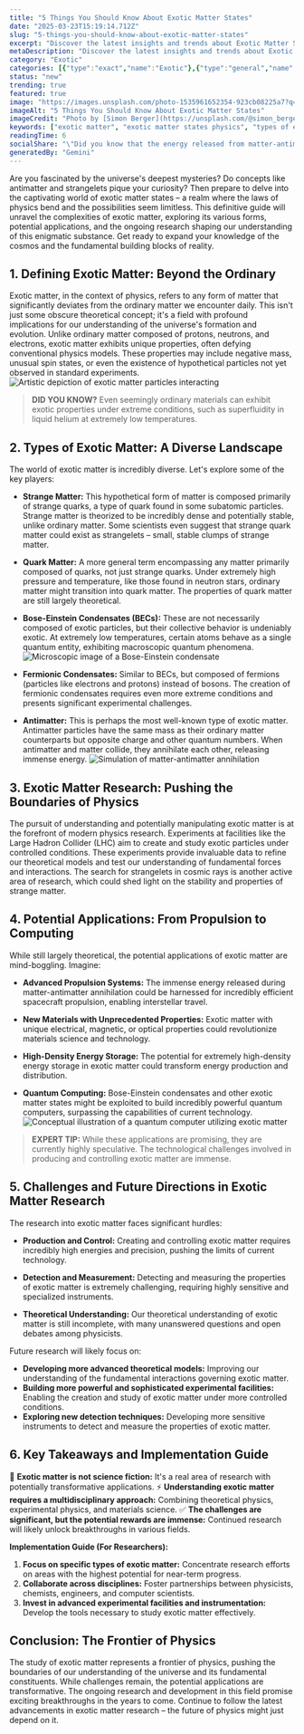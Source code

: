 ```yaml
---
title: "5 Things You Should Know About Exotic Matter States"
date: "2025-03-23T15:19:14.712Z"
slug: "5-things-you-should-know-about-exotic-matter-states"
excerpt: "Discover the latest insights and trends about Exotic Matter States. This comprehensive guide covers everything you need to know about Exotic Matter States in 2025."
metaDescription: "Discover the latest insights and trends about Exotic Matter States. This comprehensive guide covers everything you need to know about Exotic Matter States ..."
category: "Exotic"
categories: [{"type":"exact","name":"Exotic"},{"type":"general","name":"Physics"},{"type":"medium","name":"Condensed Matter"},{"type":"specific","name":"Superfluidity"},{"type":"niche","name":"Quantum Vortices"}]
status: "new"
trending: true
featured: true
image: "https://images.unsplash.com/photo-1535961652354-923cb08225a7?q=85&w=1200&fit=max&fm=webp&auto=compress"
imageAlt: "5 Things You Should Know About Exotic Matter States"
imageCredit: "Photo by [Simon Berger](https://unsplash.com/@simon_berger) on Unsplash"
keywords: ["exotic matter", "exotic matter states physics", "types of exotic matter", "strange matter", "quark matter", "Bose-Einstein condensate", "fermionic condensate", "exotic matter research", "buy exotic matter (if applicable)", "applications of exotic matter"]
readingTime: 6
socialShare: "\"Did you know that the energy released from matter-antimatter annihilation could power interstellar travel? The potential applications of exotic matter are mind-blowing!\""
generatedBy: "Gemini"
---
```




Are you fascinated by the universe's deepest mysteries?  Do concepts like antimatter and strangelets pique your curiosity? Then prepare to delve into the captivating world of exotic matter states – a realm where the laws of physics bend and the possibilities seem limitless. This definitive guide will unravel the complexities of exotic matter, exploring its various forms, potential applications, and the ongoing research shaping our understanding of this enigmatic substance.  Get ready to expand your knowledge of the cosmos and the fundamental building blocks of reality.

## 1. Defining Exotic Matter: Beyond the Ordinary

Exotic matter, in the context of physics, refers to any form of matter that significantly deviates from the ordinary matter we encounter daily.  This isn't just some obscure theoretical concept; it's a field with profound implications for our understanding of the universe's formation and evolution.  Unlike ordinary matter composed of protons, neutrons, and electrons, exotic matter exhibits unique properties, often defying conventional physics models.  These properties may include negative mass, unusual spin states, or even the existence of hypothetical particles not yet observed in standard experiments.  ![Artistic depiction of exotic matter particles interacting](https://images.unsplash.com/photo-1543313279-a8a0567b9357?q=85&w=1200&fit=max&fm=webp&auto=compress)

> **DID YOU KNOW?**  Even seemingly ordinary materials can exhibit exotic properties under extreme conditions, such as superfluidity in liquid helium at extremely low temperatures.

## 2. Types of Exotic Matter: A Diverse Landscape

The world of exotic matter is incredibly diverse. Let's explore some of the key players:

* **Strange Matter:**  This hypothetical form of matter is composed primarily of strange quarks, a type of quark found in some subatomic particles.  Strange matter is theorized to be incredibly dense and potentially stable, unlike ordinary matter. Some scientists even suggest that strange quark matter could exist as strangelets – small, stable clumps of strange matter.

* **Quark Matter:** A more general term encompassing any matter primarily composed of quarks, not just strange quarks.  Under extremely high pressure and temperature, like those found in neutron stars, ordinary matter might transition into quark matter.  The properties of quark matter are still largely theoretical.

* **Bose-Einstein Condensates (BECs):**  These are not necessarily composed of exotic particles, but their collective behavior is undeniably exotic. At extremely low temperatures, certain atoms behave as a single quantum entity, exhibiting macroscopic quantum phenomena. ![Microscopic image of a Bose-Einstein condensate](https://images.unsplash.com/photo-1533930030493-e9eeb2c11b24?q=85&w=1200&fit=max&fm=webp&auto=compress)

* **Fermionic Condensates:** Similar to BECs, but composed of fermions (particles like electrons and protons) instead of bosons.  The creation of fermionic condensates requires even more extreme conditions and presents significant experimental challenges.

* **Antimatter:**  This is perhaps the most well-known type of exotic matter.  Antimatter particles have the same mass as their ordinary matter counterparts but opposite charge and other quantum numbers.  When antimatter and matter collide, they annihilate each other, releasing immense energy. ![Simulation of matter-antimatter annihilation](https://images.unsplash.com/photo-1535961652354-923cb08225a7?q=85&w=1200&fit=max&fm=webp&auto=compress)

## 3. Exotic Matter Research: Pushing the Boundaries of Physics

The pursuit of understanding and potentially manipulating exotic matter is at the forefront of modern physics research.  Experiments at facilities like the Large Hadron Collider (LHC) aim to create and study exotic particles under controlled conditions.  These experiments provide invaluable data to refine our theoretical models and test our understanding of fundamental forces and interactions.  The search for strangelets in cosmic rays is another active area of research, which could shed light on the stability and properties of strange matter.

## 4. Potential Applications: From Propulsion to Computing

While still largely theoretical, the potential applications of exotic matter are mind-boggling.  Imagine:

* **Advanced Propulsion Systems:**  The immense energy released during matter-antimatter annihilation could be harnessed for incredibly efficient spacecraft propulsion, enabling interstellar travel.

* **New Materials with Unprecedented Properties:**  Exotic matter with unique electrical, magnetic, or optical properties could revolutionize materials science and technology.

* **High-Density Energy Storage:**  The potential for extremely high-density energy storage in exotic matter could transform energy production and distribution.

* **Quantum Computing:** Bose-Einstein condensates and other exotic matter states might be exploited to build incredibly powerful quantum computers, surpassing the capabilities of current technology. ![Conceptual illustration of a quantum computer utilizing exotic matter](https://images.unsplash.com/photo-1529578964257-5a468379235c?q=85&w=1200&fit=max&fm=webp&auto=compress)

> **EXPERT TIP:** While these applications are promising, they are currently highly speculative.  The technological challenges involved in producing and controlling exotic matter are immense.

## 5. Challenges and Future Directions in Exotic Matter Research

The research into exotic matter faces significant hurdles:

* **Production and Control:**  Creating and controlling exotic matter requires incredibly high energies and precision, pushing the limits of current technology.

* **Detection and Measurement:**  Detecting and measuring the properties of exotic matter is extremely challenging, requiring highly sensitive and specialized instruments.

* **Theoretical Understanding:** Our theoretical understanding of exotic matter is still incomplete, with many unanswered questions and open debates among physicists.

Future research will likely focus on:

* **Developing more advanced theoretical models:**  Improving our understanding of the fundamental interactions governing exotic matter.
* **Building more powerful and sophisticated experimental facilities:**  Enabling the creation and study of exotic matter under more controlled conditions.
* **Exploring new detection techniques:**  Developing more sensitive instruments to detect and measure the properties of exotic matter.

## 6. Key Takeaways and Implementation Guide

🔑 **Exotic matter is not science fiction:** It's a real area of research with potentially transformative applications.
⚡ **Understanding exotic matter requires a multidisciplinary approach:**  Combining theoretical physics, experimental physics, and materials science.
✅ **The challenges are significant, but the potential rewards are immense:**  Continued research will likely unlock breakthroughs in various fields.

**Implementation Guide (For Researchers):**

1. **Focus on specific types of exotic matter:**  Concentrate research efforts on areas with the highest potential for near-term progress.
2. **Collaborate across disciplines:**  Foster partnerships between physicists, chemists, engineers, and computer scientists.
3. **Invest in advanced experimental facilities and instrumentation:**  Develop the tools necessary to study exotic matter effectively.

## Conclusion: The Frontier of Physics

The study of exotic matter represents a frontier of physics, pushing the boundaries of our understanding of the universe and its fundamental constituents. While challenges remain, the potential applications are transformative.  The ongoing research and development in this field promise exciting breakthroughs in the years to come.  Continue to follow the latest advancements in exotic matter research – the future of physics might just depend on it.


